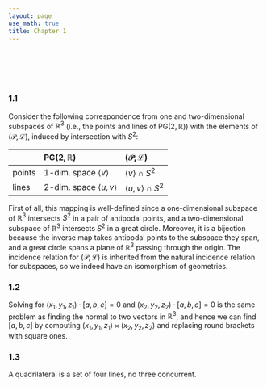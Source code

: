 ```yaml
---
layout: page
use_math: true
title: Chapter 1
---
```


<pre>
<script type="text/x-mathjax-config">
        MathJax.Hub.Config({
        TeX: { equationNumbers: { autoNumber: "AMS" } }
        });
      </script>
<script type="text/javascript" async src="http://cdn.mathjax.org/mathjax/latest/MathJax.js?config=TeX-AMS-MML_HTMLorMML"></script>
</pre>

### 1.1 
Consider the following correspondence from one and two-dimensional subspaces of $\mathbb{R}^3$ (i.e., the points and lines of $\mathsf{PG}(2,\mathbb{R})$) with the elements of $(\mathcal{P},\mathcal{L})$, induced by intersection with $S^2$:

| | $\mathsf{PG}(2,\mathbb{R})$   |  $(\mathcal{P},\mathcal{L})$ |
| :---- | :---- | :---- |
  points |  1-dim. space $\langle v\rangle$  |    $\langle v\rangle\cap S^2$
  lines | 2-dim. space $\langle u, v\rangle$  | $\langle u,v\rangle\cap S^2$

First of all, this mapping is well-defined since a one-dimensional
subspace of $\mathbb{R}^3$ intersects $S^2$ in a pair of antipodal
points, and a two-dimensional subspace of $\mathbb{R}^3$ intersects
$S^2$ in a great circle. Moreover, it is a bijection because the inverse
map takes antipodal points to the subspace they span, and a great circle
spans a plane of $\mathbb{R}^3$ passing through the origin. The
incidence relation for $(\mathcal{P},\mathcal{L})$ is inherited from the
natural incidence relation for subspaces, so we indeed have an
isomorphism of geometries.

### 1.2 
Solving for $(x_1,y_1,z_1)\cdot [a,b,c]=0$ and
$(x_2,y_2,z_2)\cdot [a,b,c]=0$ is the same problem as finding the normal
to two vectors in $\mathbb{R}^3$, and hence we can find $[a,b,c]$ by
computing $(x_1,y_1,z_1)\times (x_2,y_2,z_2)$ and replacing round
brackets with square ones.

### 1.3 
A quadrilateral is a set of four lines, no three concurrent.

